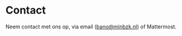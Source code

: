 # Contact

Neem contact met ons op, via email ([bano@minbzk.nl](mailto:bano@minbzk.nl)) of Mattermost.

